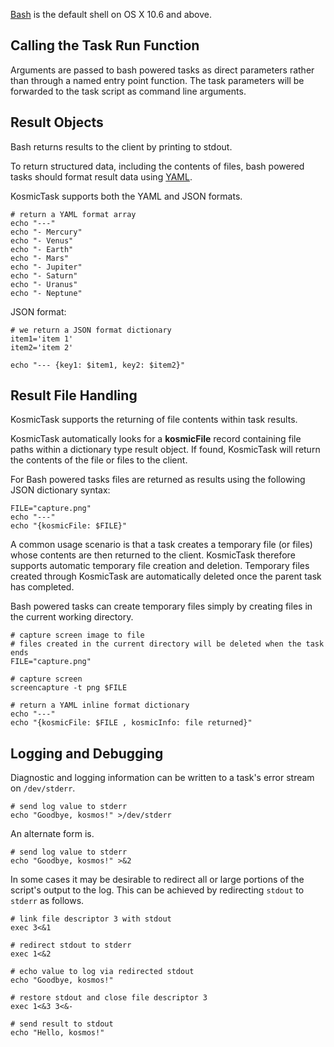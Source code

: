 [Bash](http://www.gnu.org/software/bash/manual/html_node/index.html) is the default shell on OS X 10.6 and above.

Calling the Task Run Function
-----------------------------

Arguments are passed to bash powered tasks as direct parameters rather than through a named entry point function. The task parameters will be forwarded to the task script as command line arguments.


Result Objects
--------------

Bash returns results to the client by printing to stdout.

To return structured data, including the contents of files, bash powered tasks should format result data using [YAML](http://en.wikipedia.org/wiki/YAML).

KosmicTask supports both the YAML and JSON formats.

	# return a YAML format array
	echo "---"
	echo "- Mercury"
	echo "- Venus"
	echo "- Earth"
	echo "- Mars"
	echo "- Jupiter"
	echo "- Saturn"
	echo "- Uranus"
	echo "- Neptune"

JSON format:

	# we return a JSON format dictionary
	item1='item 1'
	item2='item 2'
	
	echo "--- {key1: $item1, key2: $item2}"

Result File Handling
--------------------

KosmicTask supports the returning of file contents within task results. 

KosmicTask automatically looks for a **kosmicFile** record containing file paths within a dictionary type result object. If found, KosmicTask will return the contents of the file or files to the client.

For Bash powered tasks files are returned as results using the following JSON dictionary syntax:

	FILE="capture.png"
	echo "---"
	echo "{kosmicFile: $FILE}"

A common usage scenario is that a task creates a temporary file (or files) whose contents are then returned to the client. KosmicTask therefore supports automatic temporary file creation and deletion. Temporary files created through KosmicTask are automatically deleted once the parent task has completed.

Bash powered tasks can create temporary files simply by creating files in the current working directory.

	# capture screen image to file
	# files created in the current directory will be deleted when the task ends
	FILE="capture.png"
	
	# capture screen
	screencapture -t png $FILE
	
	# return a YAML inline format dictionary
	echo "---"
	echo "{kosmicFile: $FILE , kosmicInfo: file returned}"

Logging and Debugging
---------------------

Diagnostic and logging information can be written to a task's error stream on `/dev/stderr`. 

	# send log value to stderr
	echo "Goodbye, kosmos!" >/dev/stderr

An alternate form is.

	# send log value to stderr
	echo "Goodbye, kosmos!" >&2

In some cases it may be desirable to redirect all or large portions of the script's output to the log. This can be achieved by redirecting `stdout` to `stderr` as follows.

	# link file descriptor 3 with stdout
	exec 3<&1
	
	# redirect stdout to stderr 
	exec 1<&2

	# echo value to log via redirected stdout
	echo "Goodbye, kosmos!" 

	# restore stdout and close file descriptor 3
	exec 1<&3 3<&-

	# send result to stdout
	echo "Hello, kosmos!"

